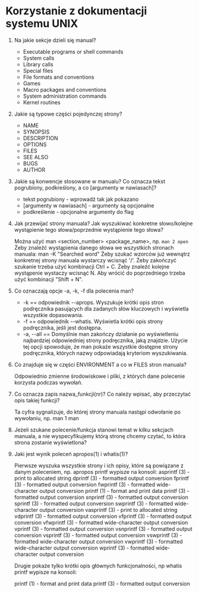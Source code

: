 # Korzystanie z dokumentacji systemu UNIX

1. Na jakie sekcje dzieli się manual?

   - Executable programs or shell commands
   - System calls
   - Library calls
   - Special files
   - File formats and conventions
   - Games
   - Macro packages and conventions
   - System administration commands
   - Kernel routines

2. Jakie są typowe części pojedynczej strony?

   - NAME
   - SYNOPSIS
   - DESCRIPTION
   - OPTIONS
   - FILES
   - SEE ALSO
   - BUGS
   - AUTHOR

3. Jakie są konwencje stosowane w manualu? Co oznacza tekst pogrubiony, podkreślony, a co [argumenty w nawiasach]?

   - tekst pogrubiony - wprowadź tak jak pokazano
   - [argumenty w nawiasach] - argumenty są opcjonalne
   - podkreślenie - opcjonalne argumenty do flag

4. Jak przewijać strony manuala? Jak wyszukiwać konkretne słowo/kolejne wystąpienie tego słowa/poprzednie wystąpienie tego słowa?

    Można użyć man \<section_number\> \<package_name\>, np. `man 2 open`
    Żeby znaleźć wystąpienia danego słowa we wszystkich stronach manuala: man -K "Searched word"
    Żeby szukać wzorców już wewnątrz konkretnej strony manuala wystarczy wcisnąć '/'. Żeby zakończyć szukanie trzeba użyć kombinacji Ctrl + C. Żeby znaleźć kolejne wystąpenie wystaczy wcisnąć N. Aby wrócić do poprzedniego trzeba użyć kombinacji "Shift + N".

5. Co oznaczają opcje -a, -k, -f dla polecenia man?

   - -k == odpowiednik --aprops.  Wyszukuje  krótki  opis stron podręcznika pasujących dla zadanych słów kluczowych i wyświetla wszystkie dopasowania.
   - -f == odpowiednik --whatis. Wyświetla krótki  opis  strony  podręcznika, jeśli jest dostępna.
   - -a, --all == Domyślnie man zakończy  działanie  po  wyświetleniu  najbardziej odpowiedniej strony podręcznika, jaką znajdzie. Użycie tej opcji spowoduje, że man pokaże wszystkie dostępne strony  podręcznika, których nazwy odpowiadają kryteriom wyszukiwania.

6. Co znajduje się w części ENVIRONMENT a co w FILES stron manuala?

    Odpowiednio zmienne środowiskowe i pliki, z których dane polecenie korzysta podczas wywołań.

7. Co oznacza zapis nazwa_funkcji(nr)? Co należy wpisać, aby przeczytać opis takiej funkcji?

    Ta cyfra sygnalizuje, do której strony manuala nastąpi odwołanie po wywołaniu, np. man 1 man

8. Jeżeli szukane polecenie/funkcja stanowi temat w kilku sekcjach manuala, a nie wyspecyfikujemy którą stronę chcemy czytać, to która strona zostanie wyświetlona?

9. Jaki jest wynik poleceń apropos(1) i whatis(1)?

    Pierwsze wyszuka wszystkie strony i ich opisy, które są powiązane z danym poleceniem, np. apropos printf wypisze na konsoli:
    asprintf (3)         - print to allocated string
    dprintf (3)          - formatted output conversion
    fprintf (3)          - formatted output conversion
    fwprintf (3)         - formatted wide-character output conversion
    printf (1)           - format and print data
    printf (3)           - formatted output conversion
    snprintf (3)         - formatted output conversion
    sprintf (3)          - formatted output conversion
    swprintf (3)         - formatted wide-character output conversion
    vasprintf (3)        - print to allocated string
    vdprintf (3)         - formatted output conversion
    vfprintf (3)         - formatted output conversion
    vfwprintf (3)        - formatted wide-character output conversion
    vprintf (3)          - formatted output conversion
    vsnprintf (3)        - formatted output conversion
    vsprintf (3)         - formatted output conversion
    vswprintf (3)        - formatted wide-character output conversion
    vwprintf (3)         - formatted wide-character output conversion
    wprintf (3)          - formatted wide-character output conversion

    Drugie pokaże tylko krótki opis głównych funkcjonalności, np whatis printf wypisze na konsoli:

    printf (1)           - format and print data
    printf (3)           - formatted output conversion
